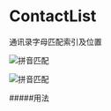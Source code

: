 # ContactList
通讯录字母匹配索引及位置



![拼音匹配](https://github.com/youxiaochen/ContactList/blob/master/imgs/1.gif)


![拼音匹配](https://github.com/youxiaochen/ContactList/blob/master/imgs/2.gif)


#####用法



